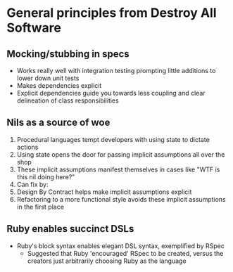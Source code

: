 # General principles from Destroy All Software

## Mocking/stubbing in specs

- Works really well with integration testing prompting little additions to lower down unit tests
- Makes dependencies explicit
- Explicit dependencies guide you towards less coupling and clear delineation of class responsibilities

## Nils as a source of woe

1. Procedural languages tempt developers with using state to dictate actions
1. Using state opens the door for passing implicit assumptions all over the shop
1. These implicit assumptions manifest themselves in cases like "WTF is this nil doing here?"
1. Can fix by:
  1. Design By Contract helps make implicit assumptions explicit
  1. Refactoring to a more functional style avoids these implicit assumptions in the first place

## Ruby enables succinct DSLs

- Ruby's block syntax enables elegant DSL syntax, exemplified by RSpec
  - Suggested that Ruby 'encouraged' RSpec to be created, versus the creators just arbitrarily choosing Ruby as the language